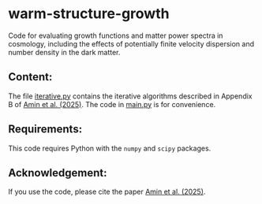 # warm-structure-growth
Code for evaluating growth functions and matter power spectra in cosmology, including the effects of potentially finite velocity dispersion and number density in the dark matter.

## Content:

The file [iterative.py](warm_structure_growth/iterative.py) contains the iterative algorithms described in Appendix B of [Amin et al. (2025)](https://arxiv.org/abs/2503.20881). The code in [main.py](warm_structure_growth/main.py) is for convenience.

## Requirements:

This code requires Python with the `numpy` and `scipy` packages.

## Acknowledgement:

If you use the code, please cite the paper [Amin et al. (2025)](https://arxiv.org/abs/2503.20881).
